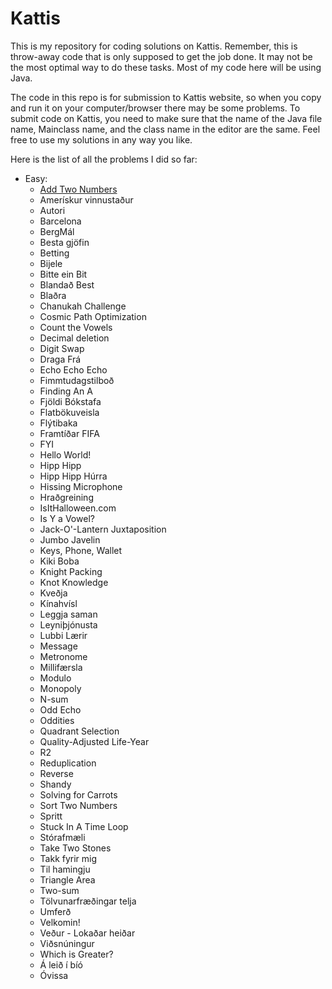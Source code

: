 # Kattis
This is my repository for coding solutions on Kattis. Remember, this is throw-away code that is only supposed to get the job done. It may not be the most optimal way to do these tasks. Most of my code here will be using Java. 

The code in this repo is for submission to Kattis website, so when you copy and run it on your computer/browser there may be some problems. To submit code on Kattis, you need to make sure that the name of the Java file name, Mainclass name, and the class name in the editor are the same. Feel free to use my solutions in any way you like.

Here is the list of all the problems I did so far:

* Easy:
  * [Add Two Numbers](Java/addtwonumbers.java)
  * Amerískur vinnustaður
  * Autori
  * Barcelona
  * BergMál
  * Besta gjöfin
  * Betting
  * Bijele
  * Bitte ein Bit
  * Blandað Best
  * Blaðra
  * Chanukah Challenge
  * Cosmic Path Optimization
  * Count the Vowels
  * Decimal deletion
  * Digit Swap
  * Draga Frá
  * Echo Echo Echo
  * Fimmtudagstilboð
  * Finding An A
  * Fjöldi Bókstafa
  * Flatbökuveisla
  * Flýtibaka
  * Framtíðar FIFA
  * FYI
  * Hello World!
  * Hipp Hipp
  * Hipp Hipp Húrra
  * Hissing Microphone
  * Hraðgreining
  * IsItHalloween.com
  * Is Y a Vowel?
  * Jack-O'-Lantern Juxtaposition
  * Jumbo Javelin
  * Keys, Phone, Wallet
  * Kiki Boba
  * Knight Packing
  * Knot Knowledge
  * Kveðja
  * Kínahvísl
  * Leggja saman
  * Leyniþjónusta
  * Lubbi Lærir
  * Message
  * Metronome
  * Millifærsla
  * Modulo
  * Monopoly
  * N-sum
  * Odd Echo
  * Oddities
  * Quadrant Selection
  * Quality-Adjusted Life-Year
  * R2
  * Reduplication
  * Reverse
  * Shandy
  * Solving for Carrots
  * Sort Two Numbers
  * Spritt
  * Stuck In A Time Loop
  * Stórafmæli
  * Take Two Stones
  * Takk fyrir mig
  * Til hamingju
  * Triangle Area
  * Two-sum
  * Tölvunarfræðingar telja
  * Umferð
  * Velkomin!
  * Veður - Lokaðar heiðar
  * Viðsnúningur
  * Which is Greater?
  * Á leið í bíó
  * Óvissa
